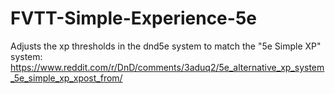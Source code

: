 # FVTT-Simple-Experience-5e

Adjusts the xp thresholds in the dnd5e system to match the "5e Simple XP" system: https://www.reddit.com/r/DnD/comments/3aduq2/5e_alternative_xp_system_5e_simple_xp_xpost_from/
